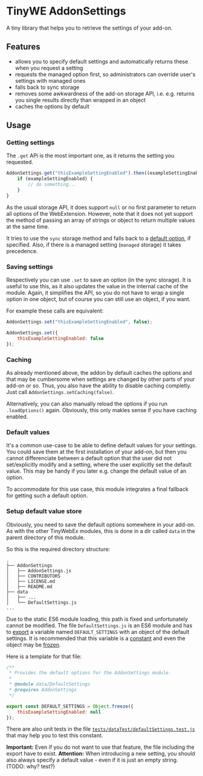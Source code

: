 # TinyWE AddonSettings

A tiny library that helps you to retrieve the settings of your add-on.

## Features

* allows you to specify default settings and automatically returns these when you request a setting
* requests the managed option first, so administrators can override user's settings with managed ones
* falls back to sync storage
* removes some awkwardness of the add-on storage API, i.e. e.g. returns you single results directly than wrapped in an object
* caches the options by default

## Usage

### Getting settings

The `.get` APi is the most important one, as it returns the setting you requested.

```js
AddonSettings.get("thisExampleSettingEnabled").then((exampleSettingEnabled) => {
    if (exampleSettingEnabled) {
        // do something...
    }
}
```

As the usual storage API, it does support `null` or no first parameter to return all options of the WebExtension. However, note that it does not yet support the method of passing an array of strings or object to return multiple values at the same time.

It tries to use the `sync` storage method and falls back to a [default option](#default-values), if specified. Also, if there is a managed setting (`managed` storage) it takes precedence.

### Saving settings

Respectively you can use `.set` to save an option (in the sync storage). It is useful to use this, as it also updates the value in the internal cache of the module.
Again, it simplifies the API, so you do not have to wrap a single option in one object, but of course you can still use an object, if you want.

For example these calls are equivalent:
```js
AddonSettings.set("thisExampleSettingEnabled", false);

AddonSettings.set({
    thisExampleSettingEnabled: false
});
```

### Caching

As already mentioned above, the addon by default caches the options and that may be cumbersome when settings are changed by other parts of your add-on or so. Thus, you also have the ability to disable caching completly. Just call `AddonSettings.setCaching(false)`.

Alternatively, you can also manually reload the options if you run `.loadOptions()` again. Obviously, this only makles sense if you have caching enabled.

### Default values

It's a common use-case to be able to define default values for your settings. You could save them at the first installation of your add-on, but then you cannot differenciate between a default option that the user did not set/explicitly modify and a setting, where the user explicitly set the default value. This may be handy if you later e.g. change the default value of an option.

To accommodate for this use case, this module integrates a final fallback for getting such a default option. 

### Setup default value store

Obviously, you need to save the default options somewhere in your add-on. As with the other TinyWebEx modules, this is done in a dir called `data` in the parent directory of this module.

So this is the required directory structure:
```
.
├── AddonSettings
│   ├── AddonSettings.js
│   ├── CONTRIBUTORS
│   ├── LICENSE.md
│   ├── README.md
├── data
│   ├── ...
│   └── DefaultSettings.js
...
```

Due to the static ES6 module loading, this path is fixed and unfortunately cannot be modified.
The file `DefaultSettings.js` is an ES6 module and has to [export](https://developer.mozilla.org/docs/Web/JavaScript/Reference/Statements/export) a variable named `DEFAULT_SETTINGS` with an object of the default settings.
It is recommended that this variable is a [constant](https://developer.mozilla.org/docs/Web/JavaScript/Reference/Statements/const) and even the object may be [frozen](https://developer.mozilla.org/docs/Web/JavaScript/Reference/Global_Objects/Object/freeze).

Here is a template for that file:
```js
/**
 * Provides the default options for the AddonSettings module.
 *
 * @module data/DefaultSettings
 * @requires AddonSettings
 */

export const DEFAULT_SETTINGS = Object.freeze({
    thisExampleSettingEnabled: null
});
```

There are also unit tests in the file [`tests/dataTest/defaultSettings.test.js`](tests/dataTest/defaultSettings.test.js) that may help you to test this constant.

**Important:** Even if you do not want to use that feature, the file including the export have to exist. 
**Attention:** When introducing a new setting, you should also always specify a default value - even if it is just an empty string. (TODO: why? test?)
